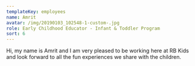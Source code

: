 ```yaml
---
templateKey: employees
name: Amrit
avatar: /img/20190103_102548-1-custom-.jpg
role: Early Childhood Educator - Infant & Toddler Program
sort: 6
---
```

Hi, my name is Amrit and I am very pleased to be working here at RB Kids and look forward to all the fun experiences we share with the children.
